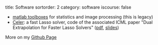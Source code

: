 title: Software
sortorder: 2
category: software
iscourse: false

- [matlab toolboxes](http://josephsalmon.eu/code/index_codes.php) for statistics and image processing (this is legacy)
- [Celer](https://mathurinm.github.io/celer/): a fast Lasso solver, code of the associated ICML paper "Dual Extrapolation for Faster Lasso Solvers" ([pdf](https://arxiv.org/abs/1802.07481), [slides](http://localhost/talks/UBC.pdf))

More on my [Github Page](http://github.com/josephsalmon)

